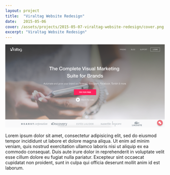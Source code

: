 ```yaml
---
layout: project
title:  "Viraltag Website Redesign"
date:   2015-05-06
cover: /assets/projects/2015-05-07-viraltag-website-redesign/cover.png
excerpt: "Viraltag Website Redesign"
---
```


![Viraltag Website Redesign](/assets/projects/2015-05-07-viraltag-website-redesign/cover.png)

Lorem ipsum dolor sit amet, consectetur adipisicing elit, sed do eiusmod
tempor incididunt ut labore et dolore magna aliqua. Ut enim ad minim veniam,
quis nostrud exercitation ullamco laboris nisi ut aliquip ex ea commodo
consequat. Duis aute irure dolor in reprehenderit in voluptate velit esse
cillum dolore eu fugiat nulla pariatur. Excepteur sint occaecat cupidatat non
proident, sunt in culpa qui officia deserunt mollit anim id est laborum.
